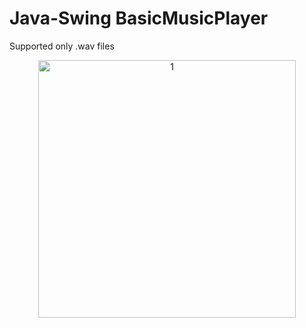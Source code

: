 # Java-Swing BasicMusicPlayer
Supported only .wav files

<p align="center">
<img width="412" alt="1" src="https://github.com/OguzhanSakaoglu/Java-Swing-MusicPlayer/assets/48987900/7baee1b8-2e05-4bc0-ac1a-bfe36d40fcc4">
</p>
